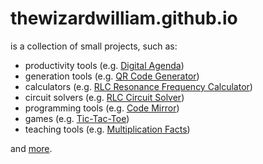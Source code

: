 # thewizardwilliam.github.io
is a collection of small projects, such as:
<ul>
  <li>productivity tools (e.g. <a href="https://thewizardwilliam.github.io/Agenda.html" target="_blank">Digital Agenda</a>)</li>
  <li>generation tools (e.g. <a href="https://thewizardwilliam.github.io/QR%20Code%20Generator.html">QR Code Generator</a>)</li>
  <li>calculators (e.g. <a href="https://thewizardwilliam.github.io/ResFre.html">RLC Resonance Frequency Calculator</a>)</li>
  <li>circuit solvers (e.g. <a href="https://thewizardwilliam.github.io/RLC.html">RLC Circuit Solver</a>)</li>
  <li>programming tools (e.g. <a href="https://thewizardwilliam.github.io/codemirror.html">Code Mirror</a>)</li>
  <li>games (e.g. <a href="https://thewizardwilliam.github.io/Tic-Tac-Toe.html">Tic-Tac-Toe</a>)</li>
  <li>teaching tools (e.g. <a href="https://thewizardwilliam.github.io/Multiplication Facts.html">Multiplication Facts</a>)</li>
</ul>

and <a href="https://thewizardwilliam.github.io">more</a>.

